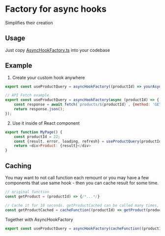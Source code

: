 # Factory for async hooks
Simplifies their creation

## Usage 
Just copy [AsyncHookFactory.ts](./AsyncHookFactory.ts) into your codebase

## Example
1. Create your custom hook anywhere
```javascript
export const useProductQuery = asyncHookFactory((productId) => yourAsyncFunction(productId));

// API Fetch example
export const useProductQuery = asyncHookFactory(async (productId) => {
    const response = await fetch(`products/${productId}`, {method: 'GET'});
    return response.json();
});
```

2. Use it inside of React component
```javascript
export function MyPage() {
    const productId = 22;
    const {result, error, loading, refresh} = useProductQuery(productId);
    return <div>Product: {result}</div>
}
```

## Caching
You may want to not call function each remount or you may have a few components that use same hook - then you can cache result for some time.
```javascript
// original function
const getProduct = (productId) => {/*...*/} 

// Cache it for 10 seconds. getProductCached can be called many times, but some call will return cached result 
const getProductCached = cacheFunction((productId) => getProduct(productId), 10);
```

Together with AsyncHookFactory
```javascript
export const useProductQuery = asyncHookFactory(cacheFunction((productId) => yourAsyncFunction(productId), 10));
```


